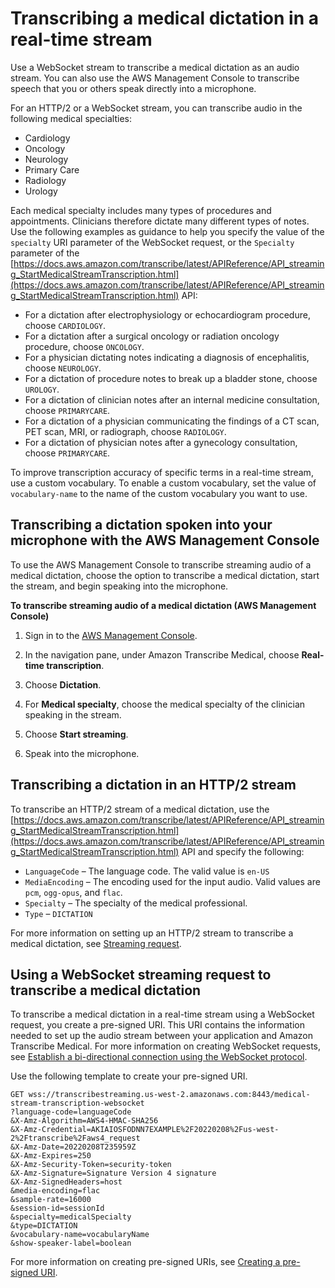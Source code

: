 # Transcribing a medical dictation in a real\-time stream<a name="streaming-medical-dictation"></a>

Use a WebSocket stream to transcribe a medical dictation as an audio stream\. You can also use the AWS Management Console to transcribe speech that you or others speak directly into a microphone\.

 For an HTTP/2 or a WebSocket stream, you can transcribe audio in the following medical specialties: 
+ Cardiology
+ Oncology
+ Neurology
+ Primary Care
+ Radiology
+ Urology

Each medical specialty includes many types of procedures and appointments\. Clinicians therefore dictate many different types of notes\. Use the following examples as guidance to help you specify the value of the `specialty` URI parameter of the WebSocket request, or the `Specialty` parameter of the [https://docs.aws.amazon.com/transcribe/latest/APIReference/API_streaming_StartMedicalStreamTranscription.html](https://docs.aws.amazon.com/transcribe/latest/APIReference/API_streaming_StartMedicalStreamTranscription.html) API:
+ For a dictation after electrophysiology or echocardiogram procedure, choose `CARDIOLOGY`\.
+ For a dictation after a surgical oncology or radiation oncology procedure, choose `ONCOLOGY`\.
+ For a physician dictating notes indicating a diagnosis of encephalitis, choose `NEUROLOGY`\.
+ For a dictation of procedure notes to break up a bladder stone, choose `UROLOGY`\.
+ For a dictation of clinician notes after an internal medicine consultation, choose `PRIMARYCARE`\.
+ For a dictation of a physician communicating the findings of a CT scan, PET scan, MRI, or radiograph, choose `RADIOLOGY`\.
+ For a dictation of physician notes after a gynecology consultation, choose `PRIMARYCARE`\.

To improve transcription accuracy of specific terms in a real\-time stream, use a custom vocabulary\. To enable a custom vocabulary, set the value of `vocabulary-name` to the name of the custom vocabulary you want to use\.

## Transcribing a dictation spoken into your microphone with the AWS Management Console<a name="streaming-medical-dictation-console"></a>

To use the AWS Management Console to transcribe streaming audio of a medical dictation, choose the option to transcribe a medical dictation, start the stream, and begin speaking into the microphone\.

**To transcribe streaming audio of a medical dictation \(AWS Management Console\)**

1. Sign in to the [AWS Management Console](https://console.aws.amazon.com/transcribe/)\.

1. In the navigation pane, under Amazon Transcribe Medical, choose **Real\-time transcription**\.

1. Choose **Dictation**\.

1. For **Medical specialty**, choose the medical specialty of the clinician speaking in the stream\.

1. Choose **Start streaming**\.

1. Speak into the microphone\.

## Transcribing a dictation in an HTTP/2 stream<a name="http2-med-dictation-streaming"></a>

To transcribe an HTTP/2 stream of a medical dictation, use the [https://docs.aws.amazon.com/transcribe/latest/APIReference/API_streaming_StartMedicalStreamTranscription.html](https://docs.aws.amazon.com/transcribe/latest/APIReference/API_streaming_StartMedicalStreamTranscription.html) API and specify the following:
+ `LanguageCode` – The language code\. The valid value is `en-US`
+ `MediaEncoding` – The encoding used for the input audio\. Valid values are `pcm`, `ogg-opus`, and `flac`\.
+ `Specialty` – The specialty of the medical professional\.
+ `Type` – `DICTATION`

For more information on setting up an HTTP/2 stream to transcribe a medical dictation, see [Streaming request](how-streaming-med.md#streaming-med-request)\.

## Using a WebSocket streaming request to transcribe a medical dictation<a name="transcribe-medical-dictation-websocket"></a>

To transcribe a medical dictation in a real\-time stream using a WebSocket request, you create a pre\-signed URI\. This URI contains the information needed to set up the audio stream between your application and Amazon Transcribe Medical\. For more information on creating WebSocket requests, see [Establish a bi\-directional connection using the WebSocket protocol](websocket-med.md)\.

Use the following template to create your pre\-signed URI\.

```
GET wss://transcribestreaming.us-west-2.amazonaws.com:8443/medical-stream-transcription-websocket
?language-code=languageCode
&X-Amz-Algorithm=AWS4-HMAC-SHA256
&X-Amz-Credential=AKIAIOSFODNN7EXAMPLE%2F20220208%2Fus-west-2%2Ftranscribe%2Faws4_request
&X-Amz-Date=20220208T235959Z
&X-Amz-Expires=250
&X-Amz-Security-Token=security-token
&X-Amz-Signature=Signature Version 4 signature 
&X-Amz-SignedHeaders=host
&media-encoding=flac
&sample-rate=16000
&session-id=sessionId
&specialty=medicalSpecialty
&type=DICTATION
&vocabulary-name=vocabularyName
&show-speaker-label=boolean
```

For more information on creating pre\-signed URIs, see [Creating a pre\-signed URI](websocket-med.md#websocket-url-med)\.